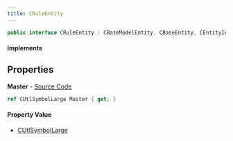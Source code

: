 ```yaml
---
title: CRuleEntity
---
```


```csharp
public interface CRuleEntity : CBaseModelEntity, CBaseEntity, CEntityInstance, ISchemaClass<CEntityInstance>, ISchemaClass<CBaseEntity>, ISchemaClass<CBaseModelEntity>, ISchemaClass<CRuleEntity>, ISchemaField, ISchemaClass, INativeHandle
```

#### Implements

## Properties

**Master** - [Source Code](https://github.com/swiftly-solution/swiftlys2/blob/master/managed/src/SwiftlyS2.Generated/Schemas/Interfaces/CRuleEntity.cs#L16)

```csharp
ref CUtlSymbolLarge Master { get; }
```

#### Property Value

- [CUtlSymbolLarge](/docs/api/shared/natives/cutlsymbollarge)

